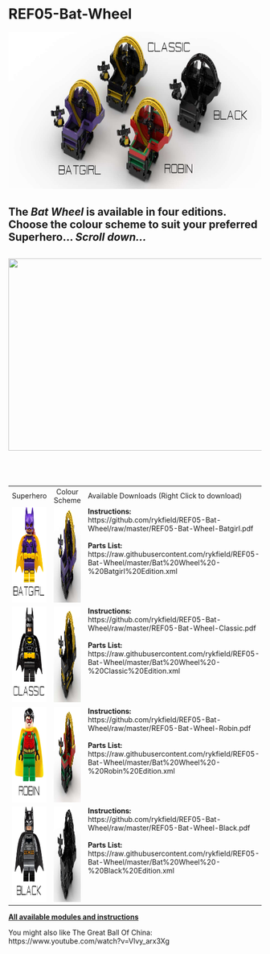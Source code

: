 <a name="README"></a>
# REF05-Bat-Wheel
<img width="800" height="313" src="https://github.com/rykfield/REF05-Bat-Wheel/raw/master/CombinationMasthead.png">
<h2>
The <i>Bat Wheel</i> is available in four editions.  Choose the colour scheme to suit your preferred Superhero... <i>Scroll down...</i>
</h2>
<h2>
<img width=639 height=382 src="https://github.com/rykfield/REF05-Bat-Wheel/raw/master/GIF-AllModels.gif">
</h2>
<BR><BR>
<center>

<table border=0>

<tr border=0>
<td align='center'>
Superhero
</td>
<td align='center'>
Colour Scheme
</td>
<td align='left'>
Available Downloads (Right Click to download)
</td>
</tr>

<tr border=0>
<td align='left'>
<img width=150 height=190 src="https://github.com/rykfield/REF05-Bat-Wheel/raw/master/ref05_batgirl_fig.png">
</td>
<td align='left'>
<img width=254 height=190 src="https://github.com/rykfield/REF05-Bat-Wheel/raw/master/ref05_batgirl_module.png">
</td>
<td align='left' valign='top'>
<B>Instructions:</b>
<BR>https://github.com/rykfield/REF05-Bat-Wheel/raw/master/REF05-Bat-Wheel-Batgirl.pdf
<BR><BR>
<B>Parts List:</b>
<BR>https://raw.githubusercontent.com/rykfield/REF05-Bat-Wheel/master/Bat%20Wheel%20-%20Batgirl%20Edition.xml
</td>
</tr>

<tr border=0>
<td align='left'>
<img width=150 height=190 src="https://github.com/rykfield/REF05-Bat-Wheel/raw/master/ref05_classic_fig.png">
</td>
<td align='left'>
<img width=254 height=190 src="https://github.com/rykfield/REF05-Bat-Wheel/raw/master/ref05_classic_module.png">
</td>
<td align='left' valign='top'>
<B>Instructions:</b>
<BR>https://github.com/rykfield/REF05-Bat-Wheel/raw/master/REF05-Bat-Wheel-Classic.pdf
<BR><BR>
<B>Parts List:</b>
<BR>https://raw.githubusercontent.com/rykfield/REF05-Bat-Wheel/master/Bat%20Wheel%20-%20Classic%20Edition.xml
</tr>

<tr border=0>
<td align='left'>
<img width=150 height=190 src="https://github.com/rykfield/REF05-Bat-Wheel/raw/master/ref05_robin_fig.png">
</td>
<td align='left'>
<img width=254 height=190 src="https://github.com/rykfield/REF05-Bat-Wheel/raw/master/ref05_robin_module.png">
</td>
<td align='left' valign='top'>
<B>Instructions:</b>
<BR>https://github.com/rykfield/REF05-Bat-Wheel/raw/master/REF05-Bat-Wheel-Robin.pdf
<BR><BR>
<B>Parts List:</b>
<BR>https://raw.githubusercontent.com/rykfield/REF05-Bat-Wheel/master/Bat%20Wheel%20-%20Robin%20Edition.xml
</tr>

<tr border=0>
<td align='left'>
<img width=150 height=190 src="https://github.com/rykfield/REF05-Bat-Wheel/raw/master/ref05_black_fig.png">
</td>
<td align='left'>
<img width=254 height=190 src="https://github.com/rykfield/REF05-Bat-Wheel/raw/master/ref05_black_module.png">
</td>
<td align='left' valign='top'>
<B>Instructions:</b>
<BR>https://github.com/rykfield/REF05-Bat-Wheel/raw/master/REF05-Bat-Wheel-Black.pdf
<BR><BR>
<B>Parts List:</b>
<BR>https://raw.githubusercontent.com/rykfield/REF05-Bat-Wheel/master/Bat%20Wheel%20-%20Black%20Edition.xml
</tr>
</table>

</center>

<P><a href="https://github.com/rykfield/REF00-Module-Overview"><B>All available modules and instructions</b></a>


<P>You might also like The Great Ball Of China: https://www.youtube.com/watch?v=Vlvy_arx3Xg
</centre>